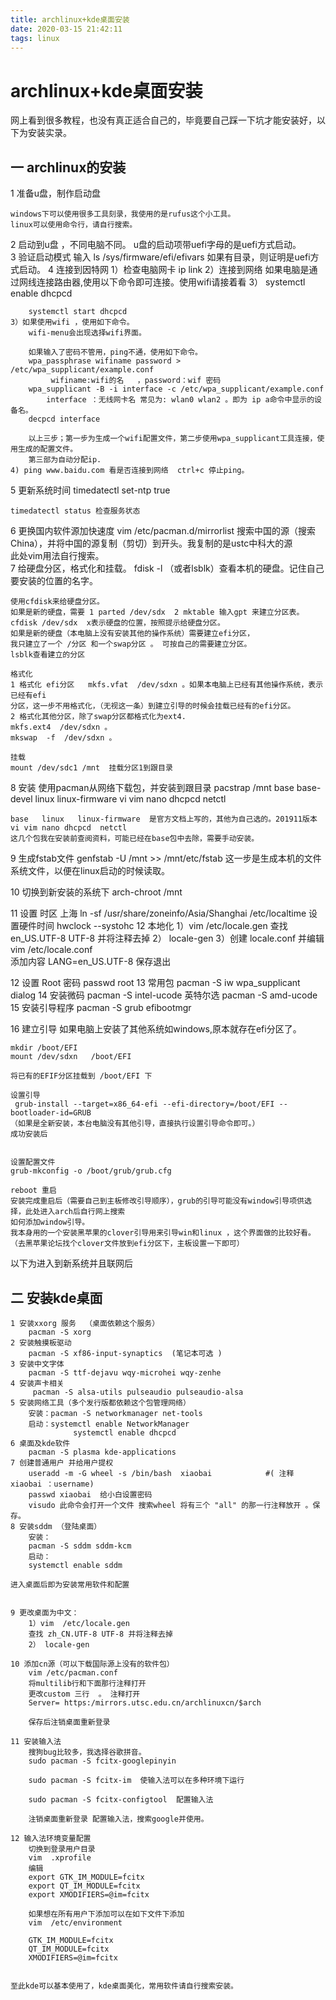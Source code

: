 ```yaml
---
title: archlinux+kde桌面安装
date: 2020-03-15 21:42:11
tags: linux
---
```


# archlinux+kde桌面安装

网上看到很多教程，也没有真正适合自己的，毕竟要自己踩一下坑才能安装好，以下为安装实录。

## 一 archlinux的安装

1 准备u盘，制作启动盘

	windows下可以使用很多工具刻录，我使用的是rufus这个小工具。
	linux可以使用命令行，请自行搜索。

2 启动到u盘 ，不同电脑不同。
	u盘的启动项带uefi字母的是uefi方式启动。	
3 验证启动模式
	输入 ls /sys/firmware/efi/efivars
	如果有目录，则证明是uefi方式启动。
4 连接到因特网
	1）检查电脑网卡
	     ip link
	2）连接到网络
	    如果电脑是通过网线连接路由器,使用以下命令即可连接。使用wifi请接着看 3）
		systemctl enable dhcpcd
		
		systemctl start dhcpcd
	3）如果使用wifi ，使用如下命令。
		wifi-menu会出现选择wifi界面。

		如果输入了密码不管用，ping不通，使用如下命令。
		wpa_passphrase wifiname password > /etc/wpa_supplicant/example.conf
			 wifiname:wifi的名   ，password：wif 密码
		wpa_supplicant -B -i interface -c /etc/wpa_supplicant/example.conf
			interface ：无线网卡名 常见为: wlan0 wlan2 。即为 ip a命令中显示的设备名。
		decpcd interface
		
		以上三步；第一步为生成一个wifi配置文件，第二步使用wpa_supplicant工具连接，使用生成的配置文件。
		第三部为自动分配ip.
	4) ping www.baidu.com 看是否连接到网络  ctrl+c 停止ping。
5  更新系统时间
	timedatectl set-ntp true
	
	timedatectl status 检查服务状态
6 更换国内软件源加快速度
	vim  /etc/pacman.d/mirrorlist
	搜索中国的源（搜索China），并将中国的源复制（剪切）到开头。我复制的是ustc中科大的源	
	此处vim用法自行搜索。		
7 给硬盘分区，格式化和挂载。	
	fdisk -l  （或者lsblk）查看本机的硬盘。记住自己要安装的位置的名字。
	
	使用cfdisk来给硬盘分区。
	如果是新的硬盘，需要 1 parted /dev/sdx  2 mktable 输入gpt 来建立分区表。
	cfdisk /dev/sdx  x表示硬盘的位置，按照提示给硬盘分区。
	如果是新的硬盘（本电脑上没有安装其他的操作系统）需要建立efi分区，
	我只建立了一个 /分区 和一个swap分区 。 可按自己的需要建立分区。
	lsblk查看建立的分区

	格式化
	1 格式化 efi分区   mkfs.vfat  /dev/sdxn 。如果本电脑上已经有其他操作系统，表示已经有efi
	分区，这一步不用格式化，（无视这一条）到建立引导的时候会挂载已经有的efi分区。
	2 格式化其他分区，除了swap分区都格式化为ext4.
	mkfs.ext4  /dev/sdxn 。
	mkswap  -f  /dev/sdxn 。

	挂载
	mount /dev/sdc1 /mnt  挂载分区1到跟目录

8 安装 使用pacman从网络下载包，并安装到跟目录
	pacstrap /mnt base base-devel  linux linux-firmware  vi vim nano dhcpcd  netctl  
	
	base   linux   linux-firmware  是官方文档上写的，其他为自己选的。201911版本 vi vim nano dhcpcd  netctl
	这几个包我在安装前查阅资料，可能已经在base包中去除，需要手动安装。
	
9 生成fstab文件
	genfstab -U /mnt  >> /mnt/etc/fstab 
	这一步是生成本机的文件系统文件，以便在linux启动的时候读取。

10 切换到新安装的系统下 
	arch-chroot /mnt

11 设置 时区
	上海
	 ln -sf /usr/share/zoneinfo/Asia/Shanghai /etc/localtime
	设置硬件时间
	hwclock --systohc
12 本地化
	1）vim  /etc/locale.gen
	查找 en_US.UTF-8 UTF-8 并将注释去掉
	2） locale-gen
	3）创建 locale.conf 并编辑
	vim /etc/locale.conf  
	添加内容 
	LANG=en_US.UTF-8  保存退出
	
12 设置 Root 密码
	passwd root
13 常用包
	pacman -S iw wpa_supplicant dialog
14 安装微码 
	pacman -S intel-ucode 英特尔选
	pacman -S amd-ucode
15 安装引导程序
	pacman -S grub efibootmgr

16 建立引导
	如果电脑上安装了其他系统如windows,原本就存在efi分区了。
	
	mkdir /boot/EFI
	mount /dev/sdxn   /boot/EFI

	将已有的EFIF分区挂载到 /boot/EFI 下
	
	设置引导 
	 grub-install --target=x86_64-efi --efi-directory=/boot/EFI --bootloader-id=GRUB
	（如果是全新安装，本台电脑没有其他引导，直接执行设置引导命令即可。）
	成功安装后
	

	设置配置文件
	grub-mkconfig -o /boot/grub/grub.cfg
	
	reboot 重启 
	安装完成重启后（需要自己到主板修改引导顺序），grub的引导可能没有window引导项供选择，此处进入arch后自行网上搜索
	如何添加window引导。
	我本身用的一个安装黑苹果的clover引导用来引导win和linux ，这个界面做的比较好看。（去黑苹果论坛找个clover文件放到efi分区下，主板设置一下即可）

以下为进入到新系统并且联网后
## 二 安装kde桌面 
	
	1 安装xxorg 服务  （桌面依赖这个服务）
		pacman -S xorg
	2 安装触摸板驱动 
		pacman -S xf86-input-synaptics  (笔记本可选 )
	3 安装中文字体
		pacman -S ttf-dejavu wqy-microhei wqy-zenhe
	4 安装声卡相关 
		 pacman -S alsa-utils pulseaudio pulseaudio-alsa
	5 安装网络工具（多个发行版都依赖这个包管理网络）
		安装：pacman -S networkmanager net-tools 
		启动：systemctl enable NetworkManager
		          systemctl enable dhcpcd
	6 桌面及kde软件 
		pacman -S plasma kde-applications
	7 创建普通用户 并给用户提权
		useradd -m -G wheel -s /bin/bash  xiaobai            #( 注释  xiaobai ：username)
		passwd xiaobai  给小白设置密码 
		visudo 此命令会打开一个文件 搜索wheel 将有三个 "all" 的那一行注释放开 。保存。
	8 安装sddm （登陆桌面）
		安装：
		pacman -S sddm sddm-kcm
		启动：
		systemctl enable sddm

	进入桌面后即为安装常用软件和配置 
	
	
	9 更改桌面为中文：
		1）vim  /etc/locale.gen
		查找 zh_CN.UTF-8 UTF-8 并将注释去掉
		2） locale-gen 
		
	10 添加cn源（可以下载国际源上没有的软件包）
		vim /etc/pacman.conf
		将multilib行和下面那行注释打开
		更改custom 三行  。 注释打开
		Server= https:/mirrors.utsc.edu.cn/archlinuxcn/$arch
		
		保存后注销桌面重新登录

	11 安装输入法
		搜狗bug比较多，我选择谷歌拼音。
		sudo pacman -S fcitx-googlepinyin

		sudo pacman -S fcitx-im  使输入法可以在多种环境下运行
		
		sudo pacman -S fcitx-configtool  配置输入法
		
		注销桌面重新登录 配置输入法，搜索google并使用。

	12 输入法环境变量配置
		切换到登录用户目录
		vim  .xprofile
		编辑
		export GTK_IM_MODULE=fcitx
		export QT_IM_MODULE=fcitx
		export XMODIFIERS=@im=fcitx
		        
		如果想在所有用户下添加可以在如下文件下添加
		vim  /etc/environment

		GTK_IM_MODULE=fcitx
		QT_IM_MODULE=fcitx
		XMODIFIERS=@im=fcitx
	
	
	至此kde可以基本使用了，kde桌面美化，常用软件请自行搜索安装。











	
	